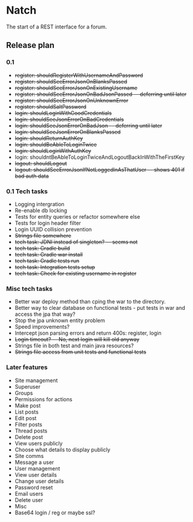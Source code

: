 # Natch 

The start of a REST interface for a forum.

## Release plan

### 0.1

* ~~register: shouldRegisterWithUsernameAndPassword~~
* ~~register: shouldSeeErrorJsonOnBlanksPassed~~
* ~~register: shouldSeeErrorJsonOnExistingUsername~~
* ~~register: shouldSeeErrorJsonOnBadJsonPassed -- deferring until later~~
* ~~register: shouldSeeErrorJsonOnUnknownError~~
* ~~register: shouldSaltPassword~~
* ~~login: shouldLoginWithGoodCredentials~~
* ~~login: shouldSeeJsonErrorOnBadCredentials~~
* ~~login: shouldSeeJsonErrorOnBadJson -- deferring until later~~
* ~~login: shouldSeeJsonErrorOnBlanksPassed~~
* ~~login: shouldReturnAuthKey~~
* ~~login: shouldBeAbleToLoginTwice~~
* ~~login: shouldLoginWithAuthKey~~
* login: shouldntBeAbleToLoginTwiceAndLogoutBackInWithTheFirstKey
* ~~logout: shouldLogout~~
* ~~logout: shouldSeeErrorJsonIfNotLoggedInAsThatUser -- shows 401 if bad auth data~~

### 0.1 Tech tasks

* Logging intergration
* Re-enable db locking 
* Tests for entity queries or refactor somewhere else
* Tests for login header filter
* Login UUID collision prevention
* ~~Strings file somewhere~~
* ~~tech task: JDNI instead of singleton? -- seems not~~
* ~~tech task: Gradle build~~
* ~~tech task: Gradle war install~~
* ~~tech task: Gradle tests run~~ 
* ~~tech task: Integration tests setup~~
* ~~tech task: Check for existing username in register~~

### Misc tech tasks

* Better war deploy method than cping the war to the directory.
* Better way to clear database on functional tests - put tests in war and access the jpa that way?
* Stop the jpa unknown entity problem
* Speed improvements?
* Intercept json parsing errors and return 400s: register, login
* ~~Login timeout? -- No, next login will kill old anyway~~
* Strings file in both test and main java resources?
* ~~Strings file access from unit tests and functional tests~~


### Later features
* Site management
 * Superuser
 * Groups
 * Permissions for actions
* Make post
 * List posts
 * Edit post
 * Filter posts
 * Thread posts
 * Delete post
* View users publicly 
 * Choose what details to display publicly
* Site comms
 * Message a user
* User management 
 * View user details
 * Change user details
 * Password reset
  * Email users
 * Delete user
* Misc
 * Base64 login / reg or maybe ssl?
